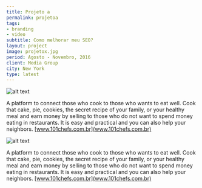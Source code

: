 ```yaml
---
title: Projeto a
permalink: projetoa
tags: 
- branding 
- video
subtitle: Como melhorar meu SEO?
layout: project
image: projetox.jpg
period: Agosto - Novembro, 2016
client: Media Group
city: New York
type: latest
---
```


![alt text](/upload/projetox.jpg "Tela a")

A platform to connect those who cook to those who wants to eat well. Cook that cake, pie, cookies, the secret recipe of your family, or your healthy meal and earn money by selling to those who do not want to spend money eating in restaurants. It is easy and practical and you can also help your neighbors. [www.101chefs.com.br](www.101chefs.com.br)

![alt text](/upload/projetox.jpg "Tela a")

A platform to connect those who cook to those who wants to eat well. Cook that cake, pie, cookies, the secret recipe of your family, or your healthy meal and earn money by selling to those who do not want to spend money eating in restaurants. It is easy and practical and you can also help your neighbors. [www.101chefs.com.br](www.101chefs.com.br)